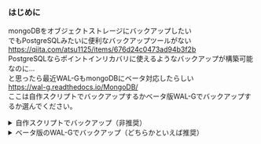 ### はじめに
mongoDBをオブジェクトストレージにバックアップしたい  
でもPostgreSQLみたいに便利なバックアップツールがない  
https://qiita.com/atsu1125/items/676d24c0473ad94b3f2b  
PostgreSQLならポイントインリカバリに使えるようなバックアップが構築可能なのに…  
と思ったら最近WAL-GもmongoDBにベータ対応したらしい  
https://wal-g.readthedocs.io/MongoDB/  
ここは自作スクリプトでバックアップするかベータ版WAL-Gでバックアップするか選んでください。      

<details><summary>自作スクリプトでバックアップ（非推奨）</summary>

`mongodump`の実行時にはサーバーのスペックがかなり持っていかれるので、  
現状は１日１回の頻度でセカンダリのデータベースから実行することにしている。  
https://qiita.com/atsu1125/items/df0ca4d47b835f22dbd3  
で書いたようにレプリケーションを組み合わせるとよさそう。  

### シェルスクリプト作成

`/usr/local/bin/mongodbbackup.sh`
として作成する。

```bash:/usr/local/bin/mongodbbackup.sh
# バックアップファイルを残しておく日数
PERIOD='+21'
# 日付
DATE=`date '+%Y%m%d-%H%M%S'`
# 作業ディレクトリ（中身は空のもの）
WORKDIR='/tmp/mongo/'
# バックアップ先ディレクトリ
SAVEPATH='/usr/local/dbbackup/misskey/'
#先頭文字
PREFIX='misskeymongo-'
#データーベース
DBNAME='misskey'
HOST='localhost'
PORT="27017"
USERNAME="misskey"
PASSWORD="パスワード"
#ヘルスチェック
HEARTBEAT="ハートビート用のURI(https://)"
#オブジェクトストレージ
ENDPOINT="エンドポイント(https://sgp1.vultrobjects.com)"
BACKET="バケット名（s3://)"

#作業ディレクトリに中身残ってたら先に削除
rm -rf $WORKDIR
mkdir -p $WORKDIR

#バックアップ実行
output=$(mongodump -d $DBNAME -h $HOST:$PORT -u $USERNAME -p $PASSWORD --readPreference 'secondary')
result=$?
if [ $result = 0 ]; then
    echo "mongodump success"
    /usr/bin/curl $HEARTBEAT
else
echo "mongodump failed"
exit 1
fi

#圧縮ファイルにまとめる
mkdir -p $SAVEPATH$PREFIX$DATE
mv dump $SAVEPATH$PREFIX$DATE
tar -zcvf $SAVEPATH$PREFIX$DATE.tgz $SAVEPATH$PREFIX$DATE
rm -rf $SAVEPATH$PREFIX$DATE

#s3に転送
aws s3 sync --endpoint-url=$ENDPOINT $SAVEPATH $BACKET --delete

#保存期間が過ぎたファイルの削除
find $SAVEPATH -type f -daystart -mtime $PERIOD -exec rm {} \;
```

### systemdにインストールして自動化
`systemctl edit --full --force mongodump.service`
で
```systemd:mongodump.service
[Unit]
Description=mongoDB Backup

[Service]
User=root
Type=oneshot
ExecStart=/bin/bash -c /usr/local/bin/mongodbbackup.sh
TimeoutSec=7200
```
を作成  
oneshotにすることでのちのcron.dailyでの実行時に処理が被らないようになる。  
TimeoutSecを設定しないとmongodumpに時間かかってタイムアウトすることがある。  

次にFedoraの場合crondが動いていることを確認、Ubuntuの場合anacronが動いてることを確認する。  
そしたら`/etc/cron.daily/mongodbbackup`を作成
```bash:/etc/cron.daily/mongodbbackup
systemctl start mongodump.service
```
これでいい感じの時間にmongodumpが実行される。  
</details>

<details><summary>ベータ版のWAL-Gでバックアップ（どちらかといえば推奨）</summary>

# WAL-Gのインストール

これは普通にビルド済みの実行ファイルを入れます。  

```
wget https://github.com/wal-g/wal-g/releases/download/v2.0.1/wal-g-mongo-ubuntu-20.04-amd64
chmod +x wal-g-mongo-ubuntu-20.04-amd64
mv wal-g-mongo-ubuntu-20.04-amd64 /usr/local/bin/wal-g-mongo
```

# 環境変数定義
次に`/usr/local/bin/wal-g-mongo.sh`を作成します。  
ラッパーってやつです。このスクリプトで環境変数を操作します。  
設定値は各自で読み替えてもらってください。  
S3互換のストレージ使ってますが、GSでもいけます。  
https://qiita.com/atsu1125/items/676d24c0473ad94b3f2b#%E7%92%B0%E5%A2%83%E5%A4%89%E6%95%B0%E5%AE%9A%E7%BE%A9  
を参考に。  

```bash:/usr/local/bin/wal-g-mongo.sh
#!/bin/bash
export AWS_ACCESS_KEY_ID="アクセスキー"
export AWS_SECRET_ACCESS_KEY="シークレット"
export AWS_ENDPOINT="https://エンドポイント"
export WALG_S3_PREFIX="s3://バケット名/"
export MONGODB_URI="mongodb://ユーザー名:パスワード@localhost:27017/?authSource=認証データベース名&socketTimeoutMS=60000&connectTimeoutMS=10000"
export WALG_STREAM_CREATE_COMMAND='mongodump --archive --oplog -h localhost:27017 -u ユーザー名 -p パスワード --authenticationDatabase 認証データベース名'
export WALG_STREAM_RESTORE_COMMAND='mongorestore --archive --oplogReplay -h localhost:27017 -u ユーザー名 -p パスワード --authenticationDatabase 認証データベース名'
export OPLOG_ARCHIVE_TIMEOUT_INTERVAL="30s"
export OPLOG_ARCHIVE_AFTER_SIZE="20971520"
export OPLOG_PITR_DISCOVERY_INTERVAL="168h"
export OPLOG_PUSH_WAIT_FOR_BECOME_PRIMARY="true"
export WALG_COMPRESSION_METHOD="brotli"

exec /usr/local/bin/wal-g-mongo "$@"
```

# フルバックアップの設定
フルバックアップはサービス化したいんで
```bash
systemctl edit --full --force wal-g-mongo-dump.service
```
で

```systemd:wal-g-mongo-dump.service
[Unit]
Description = Push mongodump

[Service]
Type = oneshot
User = root
WorkingDirectory = /usr/local/bin
ExecStart = /usr/bin/bash -c '/usr/local/bin/wal-g-mongo.sh backup-push'
ExecStartPost = /usr/bin/bash -c '/usr/local/bin/wal-g-mongo.sh delete --retain-count 7 --confirm'
ExecStartPost = /usr/bin/bash -c '/usr/local/bin/wal-g-mongo.sh oplog-purge --confirm'
```

を入力します。  
手動でこのサービスを実行することでもデータベースのバックアップをオブジェクトストレージに転送できます。  
retain 7で直近７個分のバックアップ保存してます。  
これを定期実行させたいので  

```bash
systemctl edit --full --force wal-g-mongo-dump.timer
```

で

```systemd:wal-g-mongo-dump.timer
[Unit]
Description=Push mongodump Timer

[Timer]
OnCalendar=daily
Persistent=false
RandomizedDelaySec=3600

[Install]
WantedBy=timers.target
```
を入力します。  
毎日だいたい０時に3600秒以内の遅延で実行されます。  

```bash
systemctl enable --now wal-g-mongo-dump.timer
```
でこのタイマーを開始できます。  

実行ログなどに関しては
```bash
systemctl status wal-g-mongo-dump
journalctl -xeu wal-g-mongo-dump
systemctl list-timers
```
であたりで確認します。  

# oplogのアーカイブの設定

oplogをアーカイブしてポイントインリカバリに使えるようにしたいわけです。  
mongoDBにおける`oplog push`はサービスとして実行するのがよさそうです。  

```bash
systemctl edit --full --force wal-g-mongo-oplog.service
```
で

```systemd:wal-g-mongo-oplog.service
[Unit]
Description = Push mongo oplog
Requires = mongod.service

[Service]
Type = simple
User = root
WorkingDirectory = /usr/local/bin
ExecStart = /usr/bin/bash -c '/usr/local/bin/wal-g-mongo.sh oplog-push'
Restart = always

[Install]
WantedBy=multi-user.target
```
を入力してください。  

これはmongoDBが起動した後にサービスとして起動するので、

```bash
systemctl enable --now wal-g-mongo-oplog.service
```
でサービスを自動起動・開始してください。  

```bash
systemctl status wal-g-mongo-oplog.service
journalctl -xeu wal-g-mongo-oplog.service
```
で正常に動いてるか見てみましょう。  
</details>
